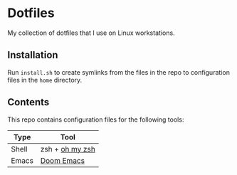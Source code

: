# Dotfiles

My collection of dotfiles that I use on Linux workstations.

## Installation

Run `install.sh` to create symlinks from the files in the repo to configuration files in the `home` directory.

## Contents

This repo contains configuration files for the following tools:

| Type     | Tool                                                  |
|----------|-------------------------------------------------------|
| Shell    | zsh + [oh my zsh](https://github.com/ohmyzsh/ohmyzsh) |
| Emacs    | [Doom Emacs](https://github.com/hlissner/doom-emacs)  |
